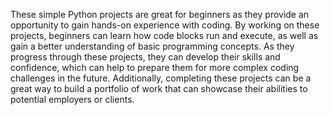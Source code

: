 These simple Python projects are great for beginners as they provide an opportunity to gain hands-on experience with coding. By working on these projects, beginners can learn how code blocks run and execute, as well as gain a better understanding of basic programming concepts. As they progress through these projects, they can develop their skills and confidence, which can help to prepare them for more complex coding challenges in the future. Additionally, completing these projects can be a great way to build a portfolio of work that can showcase their abilities to potential employers or clients.

